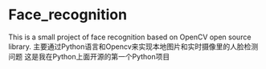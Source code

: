 # Face_recognition
This is a small project of face recognition based on OpenCV open source library.
主要通过Python语言和Opencv来实现本地图片和实时摄像里的人脸检测问题
这是我在Python上面开源的第一个Python项目
